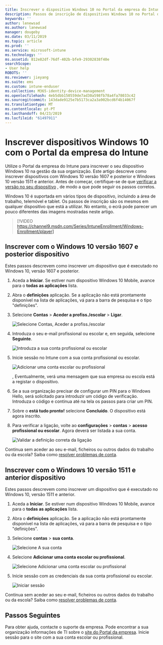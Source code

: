```yaml
---
title: Inscrever o dispositivo Windows 10 no Portal da empresa do Intune | Documentos da Microsoft
description: Passos de inscrição de dispositivos Windows 10 no Portal da empresa do Intune
keywords: ''
author: lenewsad
ms.author: lanewsad
manager: dougeby
ms.date: 03/11/2019
ms.topic: article
ms.prod: ''
ms.service: microsoft-intune
ms.technology: ''
ms.assetid: 812e82df-76df-402b-bfe9-29302838f40e
searchScope:
- User help
ROBOTS: ''
ms.reviewer: jieyang
ms.suite: ems
ms.custom: intune-enduser
ms.collection: M365-identity-device-management
ms.openlocfilehash: 4eb5dbb150559de7ad30a598fb78a4fa78033c42
ms.sourcegitcommit: 143dade9125e7b5173ca2a3a902bcd6f4b14067f
ms.translationtype: MT
ms.contentlocale: pt-PT
ms.lasthandoff: 04/23/2019
ms.locfileid: "61497911"
---
```

# <a name="enroll-windows-10-devices-with-intune-company-portal"></a>Inscrever dispositivos Windows 10 com o Portal da empresa do Intune

Utilize o Portal da empresa do Intune para inscrever o seu dispositivo Windows 10 na gestão da sua organização. Este artigo descreve como inscrever dispositivos com Windows 10 versão 1607 e posterior e Windows 10 versão 1511 e anterior. Antes de começar, certifique-se de que [verificar a versão no seu dispositivo](windows-enrollment-company-portal.md#find-windows-10-version-number) , de modo a que pode seguir os passos corretos.  

Windows 10 é suportada em vários tipos de dispositivo, incluindo a área de trabalho, telemóvel e tablet. Os passos de inscrição são os mesmos em qualquer dispositivo que está a utilizar. No entanto, o ecrã pode parecer um pouco diferentes das imagens mostradas neste artigo.  

> [!VIDEO https://channel9.msdn.com/Series/IntuneEnrollment/Windows-Enrollment/player]  

## <a name="enroll-windows-10-version-1607-and-later-device"></a>Inscrever com o Windows 10 versão 1607 e posterior dispositivo 
Estes passos descrevem como inscrever um dispositivo que é executado no Windows 10, versão 1607 e posterior.  

1. Aceda a **Iniciar**. Se estiver num dispositivo Windows 10 Mobile, avance para o **todas as aplicações** lista.

2. Abra o **definições** aplicação. Se a aplicação não está prontamente disponível na lista de aplicações, vá para a barra de pesquisa e o tipo "definições".

3. Selecione **Contas** > **Aceder a profiss./escolar** > **Ligar**.  


    ![Selecione Contas, Aceder a profiss./escolar](./media/w10-enroll-rs1-connect-to-work-or-school.png)  

4. Introduza o seu e-mail profissional ou escolar e, em seguida, selecione **Seguinte**.  


   ![Introduza a sua conta profissional ou escolar](./media/w10-enroll-rs1-set-up-work-or-school-account.png)  

5. Inicie sessão no Intune com a sua conta profissional ou escolar.  


    ![Adicionar uma conta escolar ou profissional](./media/w10-enroll-rs1-enter-your-credentials.png)  

    , Eventualmente, verá uma mensagem que sua empresa ou escola está a registar o dispositivo.

6. Se a sua organização precisar de configurar um PIN para o Windows Hello, será solicitado para introduzir um código de verificação. Introduza o código e continua até na tela os passos para criar um PIN.  

7. Sobre o **está tudo pronto!** selecione **Concluído**. O dispositivo está agora inscrito.  

8. Para verificar a ligação, volte ao **configurações** > **contas** > **acesso profissional ou escolar**.  Agora deverá ser listada a sua conta.  


    ![Validar a definição correta da ligação](./media/w10-enroll-rs1-validate-successful-enrollment.png)  

Continua sem aceder ao seu e-mail, ficheiros ou outros dados do trabalho ou da escola? Saiba como [resolver problemas de conta](troubleshoot-your-windows-10-device-windows.md#troubleshooting-steps-to-follow-if-you-see-access-work-or-school).  

## <a name="enroll-windows-10-version-1511-and-earlier-device"></a>Inscrever com o Windows 10 versão 1511 e anterior dispositivo  
Estes passos descrevem como inscrever um dispositivo que é executado no Windows 10, versão 1511 e anterior.  

1. Aceda a **Iniciar**. Se estiver num dispositivo Windows 10 Mobile, avance para o **todas as aplicações** lista.

2. Abra o **definições** aplicação. Se a aplicação não está prontamente disponível na lista de aplicações, vá para a barra de pesquisa e o tipo "definições".

3. Selecione **contas** > **sua conta**.  


    ![Selecione A sua conta](./media/W10-enroll-2-accounts-your-account.png)  

5. Selecione **Adicionar uma conta escolar ou profissional**.  


    ![Selecione Adicionar uma conta escolar ou profissional](./media/w10-enroll-3-add-work-school-acct.png)  

6. Inicie sessão com as credenciais da sua conta profissional ou escolar.  


    ![Iniciar sessão](./media/W10-enroll-4-sign-in.png)  

Continua sem aceder ao seu e-mail, ficheiros ou outros dados do trabalho ou da escola? Saiba como [resolver problemas de conta](troubleshoot-your-windows-10-device-windows.md#troubleshooting-steps-to-follow-if-you-see-your-account).   

## <a name="next-steps"></a>Passos Seguintes  

Para obter ajuda, contacte o suporte da empresa. Pode encontrar a sua organização informações de TI sobre o [site do Portal da empresa](https://go.microsoft.com/fwlink/?linkid=2010980). Inicie sessão para o site com a sua conta escolar ou profissional.  

 

